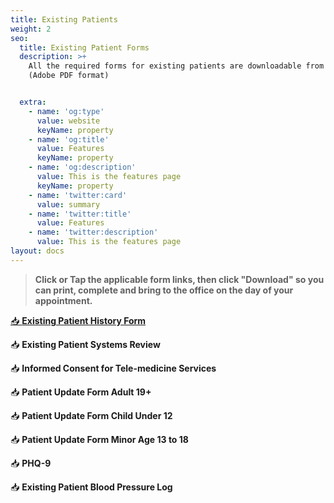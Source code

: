 ```yaml
---
title: Existing Patients
weight: 2
seo:
  title: Existing Patient Forms
  description: >+
    All the required forms for existing patients are downloadable from this page
    (Adobe PDF format)


  extra:
    - name: 'og:type'
      value: website
      keyName: property
    - name: 'og:title'
      value: Features
      keyName: property
    - name: 'og:description'
      value: This is the features page
      keyName: property
    - name: 'twitter:card'
      value: summary
    - name: 'twitter:title'
      value: Features
    - name: 'twitter:description'
      value: This is the features page
layout: docs
---
```

> **Click or Tap the applicable form links, then click "Download" so you can print, complete and bring to the office on the day of your appointment.**

[📥 **Existing Patient History Form**](https://github.com/erik1968/gilman-family-practice/blob/347b25e12d582e63a876c8cc9d997856c86290fd/public/forms/existing-patients/Existing_Patient_History_Form.pdf)

📥 **Existing Patient Systems Review**

📥 **Informed Consent for Tele-medicine Services**

📥 **Patient Update Form Adult 19+**

📥 **Patient Update Form Child Under 12**

📥 **Patient Update Form Minor Age 13 to 18**

📥 **PHQ-9**

📥 **Existing Patient Blood Pressure Log**
